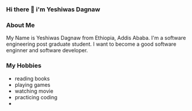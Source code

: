 ### Hi there 👋 i'm Yeshiwas Dagnaw

<!--
**Yeshiwas21/Yeshiwas21** is a ✨ _special_ ✨ repository because its `README.md` (this file) appears on your GitHub profile.

Here are some ideas to get you started:

- 🔭 I’m currently working on ...
- 🌱 I’m currently learning ...
- 👯 I’m looking to collaborate on ...
- 🤔 I’m looking for help with ...
- 💬 Ask me about ...
- 📫 How to reach me: ...
- 😄 Pronouns: ...
- ⚡ Fun fact: ...
-->
### About Me
My Name is Yeshiwas Dagnaw from Ethiopia, Addis Ababa.
I'm a software engineering post graduate student. I want to become a good software enginner and software developer.

### My Hobbies
- reading books
- playing games
- watching movie
- practicing coding
- 
